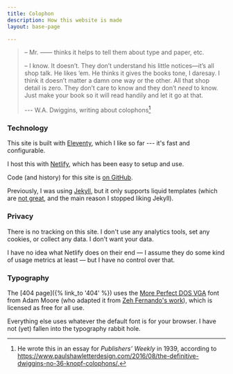 ```yaml
---
title: Colophon
description: How this website is made
layout: base-page

---
```


> – Mr. —— thinks it helps to tell them about type and paper, etc.
>
> – I know. It doesn’t. They don’t understand his little notices—it’s all shop talk. He likes ’em. He thinks it gives the books tone, I daresay. I think it doesn’t matter a damn one way or the other. All that shop detail is zero. They don’t care to know and they don’t _need_ to know. Just make your book so it will read handily and let it go at that.
>
> --- W.A. Dwiggins, writing about colophons[^wad]

[^wad]: He wrote this in an essay for _Publishers’ Weekly_ in 1939, according to <https://www.paulshawletterdesign.com/2016/08/the-definitive-dwiggins-no-36-knopf-colophons/.>


### Technology

This site is built with [Eleventy](https://github.com/11ty/eleventy), which I like so far --- it's fast and configurable.

I host this with [Netlify](https://www.netlify.com), which has been easy to setup and use.

Code (and history) for this site is [on GitHub](https://github.com/mikrostew/automatic-owl/).

Previously, I was using [Jekyll](https://jekyllrb.com/), but it only supports liquid templates (which are [not great](https://aioo.be/2018/06/17/Why-I-hate-Shopifys-Liquid-Template-Language.html), and the main reason I stopped liking Jekyll).


### Privacy

There is no tracking on this site. I don't use any analytics tools, set any cookies, or collect any data. I don't want your data.

I have no idea what Netlify does on their end — I assume they do some kind of usage metrics at least — but I have no control over that.


### Typography

The [404 page]({% link_to '404' %}) uses the [More Perfect DOS VGA](http://laemeur.sdf.org/fonts/) font from Adam Moore (who adapted it from [Zeh Fernando's work](https://zehfernando.com/2015/revisiting-vga-fonts/)), which is licensed as free for all use.

Everything else uses whatever the default font is for your browser. I have not (yet) fallen into the typography rabbit hole.
